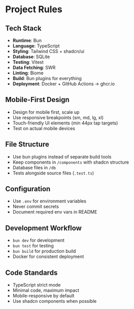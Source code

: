 # Project Rules

## Tech Stack
- **Runtime**: Bun
- **Language**: TypeScript
- **Styling**: Tailwind CSS + shadcn/ui
- **Database**: SQLite
- **Testing**: Vitest
- **Data Fetching**: SWR
- **Linting**: Biome
- **Build**: Bun plugins for everything
- **Deployment**: Docker + GitHub Actions → ghcr.io

## Mobile-First Design
- Design for mobile first, scale up
- Use responsive breakpoints (sm, md, lg, xl)
- Touch-friendly UI elements (min 44px tap targets)
- Test on actual mobile devices

## File Structure
- Use bun plugins instead of separate build tools
- Keep components in `/components` with shadcn structure
- Database files in `/db`
- Tests alongside source files (`.test.ts`)

## Configuration
- Use `.env` for environment variables
- Never commit secrets
- Document required env vars in README

## Development Workflow
- `bun dev` for development
- `bun test` for testing
- `bun build` for production build
- Docker for consistent deployment

## Code Standards
- TypeScript strict mode
- Minimal code, maximum impact
- Mobile-responsive by default
- Use shadcn components when possible
